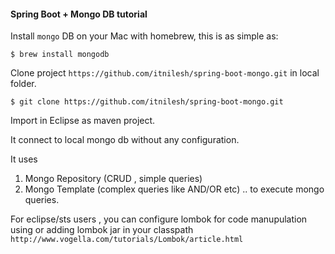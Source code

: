 
#### Spring Boot + Mongo DB tutorial

Install `mongo` DB on your Mac with homebrew, this is as simple as:

`$ brew install mongodb`

Clone project `https://github.com/itnilesh/spring-boot-mongo.git`  in local folder.

`$ git clone https://github.com/itnilesh/spring-boot-mongo.git`

Import in Eclipse as maven project.

It connect to local mongo db without any configuration.

It uses 
1. Mongo Repository (CRUD , simple queries)
2. Mongo Template (complex queries like AND/OR etc)
.. to execute mongo queries.

For eclipse/sts users , you can configure lombok for code manupulation using or adding lombok jar in your classpath
`http://www.vogella.com/tutorials/Lombok/article.html`

